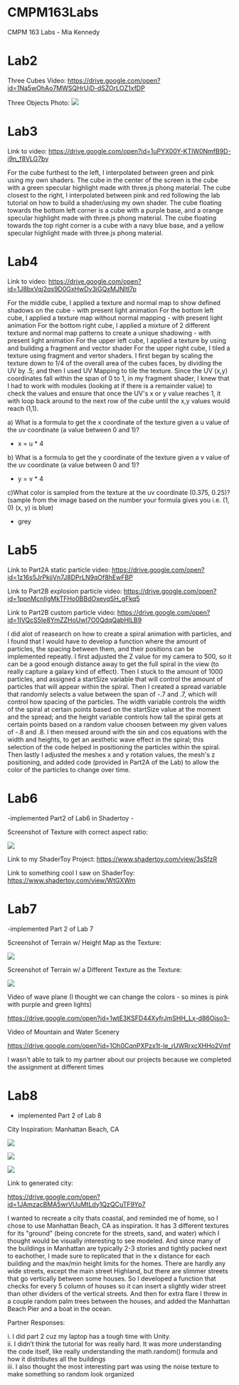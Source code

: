 # CMPM163Labs
CMPM 163 Labs - Mia Kennedy 

# Lab2

Three Cubes Video: https://drive.google.com/open?id=1Na5wOhAo7MWSQHrUjD-dSZOrLOZ1xfDP

Three Objects Photo:
![](Screenshot%20(220).png)

# Lab3 

Link to video: https://drive.google.com/open?id=1uPYX00Y-KTlW0NmfB9D-i9n_f8VLG7bv

For the cube furthest to the left, I interpolated between green and pink using my own shaders.
The cube in the center of the screen is the cube with a green specular highlight made with three.js phong material.
The cube closest to the right, I interpolated between pink and red following the lab tutorial on how to build a shader/using my own shader.
The cube floating towards the bottom left corner is a cube with a purple base, and a orange specular highlight made with three.js phong material.
The cube floating towards the top right corner is a cube with a navy blue base, and a yellow specular highlight made with three.js phong material.

# Lab4

Link to video: https://drive.google.com/open?id=1J8bxVqj2qs9D0GxHwDv3iGQxMJNItl7p

For the middle cube, I applied a texture and normal map to show defined shadows on the cube - with present light animation
For the bottom left cube, I applied a texture map without normal mapping - with present light animation
For the bottom right cube, I applied a mixture of 2 different texture and normal map patterns to create a unique shadowing - with present light animation
For the upper left cube, I applied a texture by using and building a fragment and vector shader
For the upper right cube, I tiled a texture using fragment and vertor shaders. I first began by scaling the texture down to 1/4 of the overall area of the cubes faces, by dividing the UV by .5; and then I used UV Mapping to tile the texture. Since the UV (x,y) coordinates fall within the span of 0 to 1, in my fragment shader, I knew that I had to work with modules (looking at if there is a remainder value) to check the values and ensure that once the UV's x or y value reaches 1, it with loop back around to the next row of the cube until the x,y values would reach (1,1).

a) What is a formula to get the x coordinate of the texture given a u value of the uv coordinate (a value between 0 and 1)?
  - x = u * 4
  
b) What is a formula to get the y coordinate of the texture given a v value of the uv coordinate (a value between 0 and 1)?
  - y = v * 4
  
c)What color is sampled from the texture at the uv coordinate (0.375, 0.25)? (sample from the image based on the number your formula gives you i.e. (1, 0) (x, y) is blue)
   - grey
   
# Lab5

Link to Part2A static particle video: https://drive.google.com/open?id=1z16s5JrPkjjVn7J8DPrLN9qOf8hEwFBP

Link to Part2B explosion particle video: https://drive.google.com/open?id=1ppnMcnIIgMkTFHo0BBdOxeyqSH_gFkq5

Link to Part2B custom particle video: https://drive.google.com/open?id=1IVQcS5Ie8YmZZHoUwI7O0QdqQabHlLB9

I did alot of reasearch on how to create a spiral animation with particles, and I found that I would have to develop a function where the amount of particles, the spacing between them, and their positions can be implemented repeatly. I first adjusted the Z value for my camera to 500, so it can be a good enough distance away to get the full spiral in the view (to really capture a galaxy kind of effect). Then I stuck to the amount of 1000 particles, and assigned a startSize variable that will control the amount of particles that will appear within the spiral. Then I created a spread variable that randomly selects a value between the span of -.7 and .7, which will control how spacing of the particles. The width variable controls the width of the spiral at certain points based on the startSize value at the moment and the spread; and the height variable controls how tall the spiral gets at certain points based on a random value choosen between my given values of -.8 and .8. I then messed around with the sin and cos equations with the width and heights, to get an aesthetic wave effect in the spiral; this selection of the code helped in positioning the particles within the spiral. Then lastly I adjusted the meshes x and y rotation values, the mesh's z positioning, and added code (provided in Part2A of the Lab) to allow the color of the particles to change over time.

# Lab6
-implemented Part2 of Lab6 in Shadertoy -

Screenshot of Texture with correct aspect ratio:

![](Screenshot%20(257).png)

Link to my ShaderToy Project: https://www.shadertoy.com/view/3sSfzR

Link to something cool I saw on ShaderToy: https://www.shadertoy.com/view/WtGXWm

# Lab7
 
-implemented Part 2 of Lab 7

Screenshot of Terrain w/ Height Map as the Texture:

![](Screenshot%20(263).png)

Screenshot of Terrain w/ a Different Texture as the Texture:

![](Screenshot%20(264).png)

Video of wave plane (I thought we can change the colors - so mines is pink with purple and green lights)

https://drive.google.com/open?id=1wtE3KSFD44XyfrJmSHH_Lx-d86Ojso3-

Video of Mountain and Water Scenery

https://drive.google.com/open?id=1Oh0CqnPXPzx1t-Ie_rUWRrxcXHHo2Vmf

I wasn't able to talk to my partner about our projects because we completed the assignment at different times

# Lab8

- implemented Part 2 of Lab 8

City Inspiration: Manhattan Beach, CA

![](manhattan.jpg)

![](manhattan2.jpg)

![](manhattan3.jpg)

Link to generated city:

https://drive.google.com/open?id=1JAmzacBMA5wrVUuMtLdy1QzQCuTF9Yp7

I wanted to recreate a city thats coastal, and reminded me of home, so I chose to use Manhattan Beach, CA as inspiration. It has 3 different textures for its "ground" (being concrete for the streets, sand, and water) which I thought would be visually interesting to see modeled. And since many of the buildings in Manhattan are typically 2-3 stories and tightly packed next to eachother, I made sure to replicated that in the x distance for each building and the max/min height limits for the homes. There are hardly any wide streets, except the main street Highland, but there are slimmer streets that go vertically between some houses. So I developed a function that checks for every 5 column of houses so it can insert a slightly wider street than other dividers of the vertical streets. And then for extra flare I threw in a couple random palm trees between the houses, and added the Manhattan Beach Pier and a boat in the ocean. 

Partner Responses:

i. I did part 2 cuz my laptop has a tough time with Unity.                  
ii. I didn’t think the tutorial for was really hard. It was more understanding the code itself, like really understanding the math.random() formula and how it distributes all the buildings                                                  
iii. I also thought the most interesting part was using the noise texture to make something so random look organized

